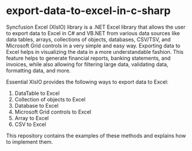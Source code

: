 # export-data-to-excel-in-c-sharp
Syncfusion Excel (XlsIO) library is a .NET Excel library that allows the user to export data to Excel in C# and VB.NET from various data sources like data tables, arrays, collections of objects, databases, CSV/TSV, and Microsoft Grid controls in a very simple and easy way. Exporting data to Excel helps in visualizing the data in a more understandable fashion. This feature helps to generate financial reports, banking statements, and invoices, while also allowing for filtering large data, validating data, formatting data, and more.

Essential XlsIO provides the following ways to export data to Excel:

1. DataTable to Excel
2. Collection of objects to Excel
3. Database to Excel
4. Microsoft Grid controls to Excel
5. Array to Excel
6. CSV to Excel

This repository contains the examples of these methods and explains how to implement them.

